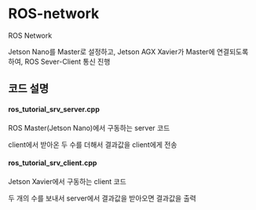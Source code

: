 # ROS-network
ROS Network

Jetson Nano를 Master로 설정하고, Jetson AGX Xavier가 Master에 연결되도록 하여,
ROS Sever-Client 통신 진행
     
## 코드 설명
#### ros_tutorial_srv_server.cpp
ROS Master(Jetson Nano)에서 구동하는 server 코드

client에서 받아온 두 수를 더해서 결과값을 client에게 전송
#### ros_tutorial_srv_client.cpp
Jetson Xavier에서 구동하는 client 코드

두 개의 수를 보내서 server에서 결과값을 받아오면 결과값을 출력

